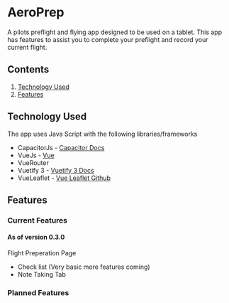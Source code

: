 # AeroPrep

A pilots preflight and flying app designed to be used on a tablet. This app has features to assist you to complete your preflight and record your current flight.

## Contents

1. [Technology Used](#technology-used)
2. [Features](#features)

## Technology Used

The app uses Java Script with the following libraries/frameworks

- CapacitorJs - [Capacitor Docs](https://capacitorjs.com/docs/getting-started)
- VueJs - [Vue](https://vuejs.org/)
- VueRouter
- Vuetify 3 - [Vuetify 3 Docs](https://next.vuetifyjs.com/en/components/grids/)
- VueLeaflet - [Vue Leaflet Github](https://github.com/vue-leaflet/vue-leaflet)

## Features

### Current Features

#### As of version 0.3.0

Flight Preperation Page

- Check list (Very basic more features coming)
- Note Taking Tab

### Planned Features
